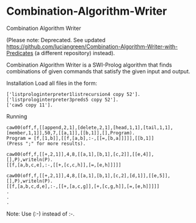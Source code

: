 # Combination-Algorithm-Writer
Combination Algorithm Writer

(Please note: Deprecated. See updated https://github.com/luciangreen/Combination-Algorithm-Writer-with-Predicates (a different repository) instead).

Combination Algorithm Writer is a SWI-Prolog algorithm that finds combinations of given commands that satisfy the given input and output.

Installation
Load all files in the form:
```
['listprologinterpreter1listrecursion4 copy 52'].
['listprologinterpreter3preds5 copy 52'].
['caw5 copy 11'].
```
Running

```
caw00(off,f,[[append,2,1],[delete,2,1],[head,1,1],[tail,1,1],[member,1,1]],50,7,[[a,1]],[[b,1]],[],Program).
Program = [f,[1,b]],[[f,[a,b],:-,[[=,[b,a]]]]],[[b,1]]
(Press ";" for more results).
```

```
caw00(off,f,[[+,2,1]],4,8,[[a,1],[b,1],[c,2]],[[e,4]],[],P),writeln(P).
[[f,[a,b,c,e],:-,[[+,[c,c,h]],[=,[e,h]]]]]
```

```
caw00(off,f,[[+,2,1]],4,8,[[a,1],[b,1],[c,2],[d,1]],[[e,5]],[],P),writeln(P). 
[[f,[a,b,c,d,e],:-,[[+,[a,c,g]],[+,[c,g,h]],[=,[e,h]]]]]
.
.
.
```

Note:
Use (:-) instead of :-.
